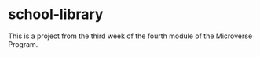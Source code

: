 # school-library
This is a project from the third week of the fourth module of the Microverse Program.
